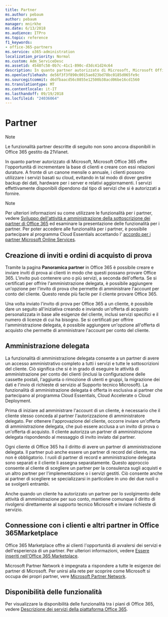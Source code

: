 ```yaml
---
title: Partner
ms.author: pebaum
author: pebaum
manager: mnirkhe
ms.date: 6/13/2018
ms.audience: ITPro
ms.topic: reference
f1_keywords:
- office-365-partners
ms.service: o365-administration
localization_priority: Normal
ms.custom: Adm_ServiceDesc
ms.assetid: 4548fc58-0b7c-41c1-890c-d3dc41d24c64
description: In quanto partner autorizzato di Microsoft, Microsoft Office 365 offre l'opportunità di incrementare la base di clienti e creare con essi relazioni durature. A fronte di un canone mensile o annuale, i clienti possono utilizzare i servizi basati su cloud, evitando in tal modo di dover gestire backup dei dati, hardware per i server e relativi aggiornamenti. I servizi effettivamente disponibili dipendono dal tipo di servizi che si è autorizzati a fornire.
ms.openlocfilehash: de56f3f3f890c0015ae823bd78bc0185d065fe9c
ms.sourcegitcommit: d6dfbaacd56c0855e12500b38acd06be16cd1560
ms.translationtype: MT
ms.contentlocale: it-IT
ms.lasthandoff: 09/19/2018
ms.locfileid: "24036064"
---
```

# <a name="partners"></a>Partner

> [!NOTE]
> Le funzionalità partner descritte di seguito non sono ancora disponibili in Office 365 gestito da 21Vianet. 
  
In quanto partner autorizzato di Microsoft, Microsoft Office 365 offre l'opportunità di incrementare la base di clienti e creare con essi relazioni durature. A fronte di un canone mensile o annuale, i clienti possono utilizzare i servizi basati su cloud, evitando in tal modo di dover gestire backup dei dati, hardware per i server e relativi aggiornamenti. I servizi effettivamente disponibili dipendono dal tipo di servizi che si è autorizzati a fornire.
  
> [!NOTE]
> Per ulteriori informazioni su come utilizzare le funzionalità per i partner, vedere [Sviluppo dell'attività e amministrazione della sottoscrizione dei partner di Office 365](http://go.microsoft.com/fwlink/?LinkID=271614&amp;clcid=0x409) ed esaminare la presentazione delle funzionalità per i partner. Per poter accedere alle funzionalità per i partner, è possibile partecipare al programma Cloud Essentials accettando l' [accordo per i partner Microsoft Online Services](https://go.microsoft.com/fwlink/p/?LinkId=285473). 
  
## <a name="create-trial-invitations-and-purchase-orders"></a>Creazione di inviti e ordini di acquisto di prova

Tramite la pagina **Panoramica partner** in Office 365 è possibile creare e inviare inviti di prova ai clienti in modo che questi possano provare Office 365. L'invito può contenere uno o più servizi, a seconda dell'offerta. Se si certificati per offrire l'amministrazione delegata, è possibile aggiungere un'opzione per l'invito di prova che permette di amministrare l'account per conto del cliente. Questo rende più facile per il cliente provare Office 365. 
  
Una volta inviato l'invito di prova per Office 365 a un cliente, è possibile dare un seguito all'iniziativa creando e inviando un'offerta di acquisto personalizzata in base alle esigenze del cliente, inclusi servizi specifici e il numero di licenze di cui ha bisogno. Se si certificati per offrire l'amministrazione delegata, è possibile aggiungere un'opzione all'offerta di acquisto che permette di amministrare l'account per conto del cliente.
  
## <a name="provide-delegated-administration"></a>Amministrazione delegata

La funzionalità di amministrazione delegata consente a un partner di avere un accesso amministrativo completo a tutti i servizi e tutte le sottoscrizioni del cliente. Ciò significa che si è in grado di eseguire le attività di amministrazione per conto dei clienti (inclusi la configurazione delle cassette postali, l'aggiunta o rimozione di utenti e gruppi, la migrazione dei dati e l'invio di richieste di servizio al Supporto tecnico Microsoft). La funzionalità di amministrazione delegata è offerta in esclusiva ai partner che partecipano al programma Cloud Essentials, Cloud Accelerate o Cloud Deployment.
  
Prima di iniziare ad amministrare l'account di un cliente, è necessario che il cliente stesso conceda al partner l'autorizzazione di amministratore delegato. Per ottenere l'approvazione del cliente, occorre inviare un'offerta di amministrazione delegata, che può essere acclusa a un invito di prova o un'offerta di acquisto. Il cliente autorizza un partner di amministrazione delegata rispondendo al messaggio di invito inviato dal partner.
  
Ogni cliente di Office 365 ha il diritto di avere un partner di amministrazione delegata. Il partner può anche essere un partner di record del cliente, ma non è obbligatorio. I ruoli di partner di record e amministrazione delegata sono separati e il cliente li assegna separatamente. Questo approccio consente al cliente di scegliere un partner per la consulenza sugli acquisti e un altro partner per l'implementazione o i servizi gestiti. Ciò consente anche ai partner di scegliere se specializzarsi in particolare in uno dei due ruoli o se svolgerli entrambi.
  
Anche quando un cliente ha autorizzato un partner per lo svolgimento delle attività di amministrazione per suo conto, mantiene comunque il diritto di rivolgersi direttamente al supporto tecnico Microsoft e inviare richieste di servizio.
  
## <a name="connect-with-customers-and-other-partners-in-the-office-365-marketplace"></a>Connessione con i clienti e altri partner in Office 365Marketplace

Office 365 Marketplace offre ai clienti l'opportunità di avvalersi dei servizi e dell'esperienza di un partner. Per ulteriori informazioni, vedere [Essere inseriti nell'Office 365 Marketplace](http://go.microsoft.com/fwlink/?LinkID=272019&amp;clcid=0x409).
  
Microsoft Partner Network è impegnata a rispondere a tutte le esigenze dei partner di Microsoft. Per unirsi alla rete per scoprire come Microsoft si occupa dei propri partner, vere [Microsoft Partner Network](http://go.microsoft.com/fwlink/?LinkID=272021&amp;clcid=0x409).
  
## <a name="feature-availability"></a>Disponibilità delle funzionalità

Per visualizzare la disponibilità delle funzionalità tra i piani di Office 365, vedere [Descrizione dei servizi della piattaforma Office 365](https://technet.microsoft.com/en-us/library/office-365-platform-service-description.aspx).
  

